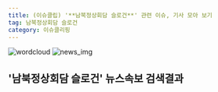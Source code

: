 ```yaml
---
title: (이슈클립) '**남북정상회담 슬로건**' 관련 이슈, 기사 모아 보기
tag: 남북정상회담 슬로건
category: 이슈클리핑
---
```

![wordcloud](https://s3.ap-northeast-2.amazonaws.com/lyrics101-wordcloud/2018-09-14-1536897960.png)
![news_img](https://user-images.githubusercontent.com/42597476/44507050-1206f400-a6e4-11e8-8d98-7ffbfebb353f.png)
## **'**남북정상회담 슬로건**'** 뉴스속보 검색결과

